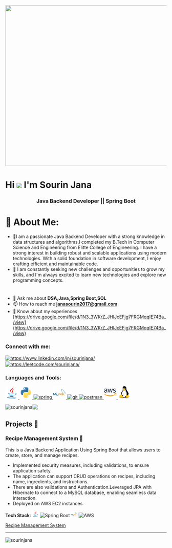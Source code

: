 
<div align="center">
  <img src="https://media.giphy.com/media/dWesBcTLavkZuG35MI/giphy.gif" width="1000" height="500"/>
</div>

# Hi ![](https://user-images.githubusercontent.com/18350557/176309783-0785949b-9127-417c-8b55-ab5a4333674e.gif) I'm Sourin Jana
<h3 align="center">Java Backend Developer || Spring Boot</h3>

# 💫 About Me:
- 👋I am a passionate Java Backend Developer with a strong knowledge in data structures and algorithms.I completed my B.Tech in Computer Science and Engineering from Elitte College of Engineering. I have a strong interest in building robust and scalable applications using modern technologies. With a solid foundation in software development, I enjoy crafting efficient and maintainable code.
- 🤝 I am constantly seeking new challenges and opportunities to grow my skills, and I'm always excited to learn new
technologies and explore new programming concepts.
#  
- 💬 Ask me about **DSA,Java,Spring Boot,SQL**
- 📫 How to reach me **janasourin2017@gmail.com**
- 📄 Know about my experiences [https://drive.google.com/file/d/1N3_3WKrZ_JHlJcEFjg7FRGMqqIE74Ba_/view](https://drive.google.com/file/d/1N3_3WKrZ_JHlJcEFjg7FRGMqqIE74Ba_/view)

<h3 align="left">Connect with me:</h3>
<p align="left">
<a href="https://www.linkedin.com/in/sourinjana/" target="blank"><img align="center" src="https://raw.githubusercontent.com/rahuldkjain/github-profile-readme-generator/master/src/images/icons/Social/linked-in-alt.svg" alt="https://www.linkedin.com/in/sourinjana/" height="30" width="40" /></a>
<a href="https://leetcode.com/sourinjana/" target="blank"><img align="center" src="https://raw.githubusercontent.com/rahuldkjain/github-profile-readme-generator/master/src/images/icons/Social/leet-code.svg" alt="https://leetcode.com/sourinjana/" height="30" width="40" /></a>
</p>

<h3 align="left">Languages and Tools:</h3>
<p align="left">   
<a href="https://www.java.com" target="_blank" rel="noreferrer"> <img src="https://raw.githubusercontent.com/devicons/devicon/master/icons/java/java-original.svg" alt="java" width="40" height="40"/> </a>  
<a href="https://www.python.org" target="_blank" rel="noreferrer"> <img src="https://raw.githubusercontent.com/devicons/devicon/master/icons/python/python-original.svg" alt="python" width="40" height="40"/> </a> 
<a href="https://spring.io/" target="_blank" rel="noreferrer"> <img src="https://www.vectorlogo.zone/logos/springio/springio-icon.svg" alt="spring" width="40" height="40"/> </a>
<a href="https://www.mysql.com/" target="_blank" rel="noreferrer"> <img src="https://raw.githubusercontent.com/devicons/devicon/master/icons/mysql/mysql-original-wordmark.svg" alt="mysql" width="40" height="40"/> </a>
<a href="https://git-scm.com/" target="_blank" rel="noreferrer"> <img src="https://www.vectorlogo.zone/logos/git-scm/git-scm-icon.svg" alt="git" width="40" height="40"/> </a>
<a href="https://postman.com" target="_blank" rel="noreferrer"> <img src="https://www.vectorlogo.zone/logos/getpostman/getpostman-icon.svg" alt="postman" width="40" height="40"/> </a>
<a href="https://aws.amazon.com" target="_blank" rel="noreferrer"> <img src="https://raw.githubusercontent.com/devicons/devicon/master/icons/amazonwebservices/amazonwebservices-original-wordmark.svg" alt="aws" width="40" height="40"/> </a>
<a href="https://www.linux.org/" target="_blank" rel="noreferrer"> <img src="https://raw.githubusercontent.com/devicons/devicon/master/icons/linux/linux-original.svg" alt="linux" width="40" height="40"/> </a>
 </p>


<p><img align="left" src="https://github-readme-stats.vercel.app/api/top-langs?username=sourinjana&show_icons=true&locale=en&layout=compact" alt="sourinjana" /></p>

![](https://github-readme-streak-stats.herokuapp.com/?user=sourinjana&theme=great-gatsby&hide_border=false)<br/>



 
 ## Projects 🔧

### Recipe Management System 🥘

This is a Java Backend Application Using Spring Boot that allows users to create, store, and manage recipes.

- Implemented security measures, including validations, to ensure application safety.
- The application can support CRUD operations on recipes, including name, ingredients, and instructions.
- There are also validations and Authentication.Leveraged JPA with Hibernate to connect to a MySQL database, enabling seamless data interaction.
- Deployed on AWS EC2 instances

**Tech Stack**: 
<img src="https://raw.githubusercontent.com/devicons/devicon/master/icons/java/java-original.svg" alt="Java" width="20" height="20">
<img src="https://www.vectorlogo.zone/logos/springio/springio-icon.svg" alt="Spring Boot" width="20" height="20">
<img src="https://raw.githubusercontent.com/devicons/devicon/master/icons/mysql/mysql-original-wordmark.svg" alt="MySQL" width="20" height="20">
<img src="https://www.vectorlogo.zone/logos/amazon_aws/amazon_aws-ar21.svg" alt="AWS" width="20" height="20">

[Recipe Management System](https://github.com/sourinjana/mct-recipemanagementsystem-app-aws-deploy.git)




---
<p align="left"> <img src="https://komarev.com/ghpvc/?username=sourinjana&label=Profile%20views&color=0e75b6&style=flat" alt="sourinjana" /> </p>




